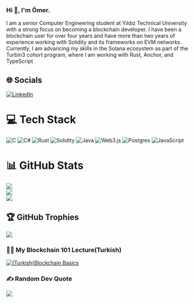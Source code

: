 ### Hi 👋, I'm Ömer.
I am a senior Computer Engineering student at Yıldız Technical University with a strong focus on becoming a
blockchain developer. 
I have been a blockchain user for over four years and have more than two years of
experience working with Solidity and its frameworks on EVM networks. 
Currently, I am advancing my skills in
the Solana ecosystem as part of the Turbin3 cohort program, where I am working with Rust, Anchor, and
TypeScript


## 🌐 Socials
[![LinkedIn](https://img.shields.io/badge/LinkedIn-%230077B5.svg?logo=linkedin&logoColor=white)](https://linkedin.com/in/https://www.linkedin.com/in/omeraskin/) 

# 💻 Tech Stack
![C](https://img.shields.io/badge/c-%2300599C.svg?style=for-the-badge&logo=c&logoColor=white) ![C#](https://img.shields.io/badge/c%23-%23239120.svg?style=for-the-badge&logo=csharp&logoColor=white) ![Rust](https://img.shields.io/badge/rust-%23000000.svg?style=for-the-badge&logo=rust&logoColor=white) ![Solidity](https://img.shields.io/badge/Solidity-%23363636.svg?style=for-the-badge&logo=solidity&logoColor=white) ![Java](https://img.shields.io/badge/java-%23ED8B00.svg?style=for-the-badge&logo=openjdk&logoColor=white) ![Web3.js](https://img.shields.io/badge/web3.js-F16822?style=for-the-badge&logo=web3.js&logoColor=white) ![Postgres](https://img.shields.io/badge/postgres-%23316192.svg?style=for-the-badge&logo=postgresql&logoColor=white) ![JavaScript](https://img.shields.io/badge/javascript-%23323330.svg?style=for-the-badge&logo=javascript&logoColor=%23F7DF1E)
# 📊 GitHub Stats
![](https://github-readme-stats.vercel.app/api?username=omeraskn&theme=dark&hide_border=false&include_all_commits=false&count_private=false)<br/>
![](https://github-readme-streak-stats.herokuapp.com/?user=omeraskn&theme=dark&hide_border=false)<br/>
![](https://github-readme-stats.vercel.app/api/top-langs/?username=omeraskn&theme=dark&hide_border=false&include_all_commits=false&count_private=false&layout=compact)

## 🏆 GitHub Trophies
![](https://github-profile-trophy.vercel.app/?username=omeraskn&theme=shadow_green&no-frame=true&no-bg=true&margin-w=4)

<!-- BEGIN YOUTUBE-CARDS -->
### 🧑‍🎓 My Blockchain 101 Lecture(Turkish)
[![(Turkish)Blockchain Basics](https://ytcards.demolab.com/?id=drQhneXiQPk&title=SKY+LAB+BOOTCAMP+2024+|+CHAIN+101+|+Ömer+Aşkın&lang=en&timestamp=1728486797&background_color=%230d1117&title_color=%23ffffff&stats_color=%23dedede&max_title_lines=1&width=250&border_radius=5&duration=7440 "SKY LAB BOOTCAMP 2024 | CHAIN 101 | Ömer Aşkın")](https://www.youtube.com/live/drQhneXiQPk?si=eqoDQ3uSW5IM2Q8B)

<!-- END YOUTUBE-CARDS -->

### ✍️ Random Dev Quote
![](https://quotes-github-readme.vercel.app/api?type=horizontal&theme=radical)

<!-- Proudly created with GPRM ( https://gprm.itsvg.in ) -->
